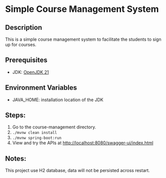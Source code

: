 # Simple Course Management System

## Description

This is a simple course management system to facilitate the students to
sign up for courses.

## Prerequisites

* JDK: [OpenJDK 21](https://openjdk.org/projects/jdk/21/)

## Environment Variables

* JAVA_HOME: installation location of the JDK

## Steps:

1. Go to the course-management directory.
2. ```./mvnw clean install```
3. ```./mvnw spring-boot:run```
4. View and try the APIs at <http://localhost:8080/swagger-ui/index.html>

## Notes:

This project use H2 database, data will not be persisted across restart.

